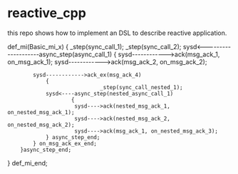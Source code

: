 reactive_cpp
============

this repo shows how to implement an DSL to describe reactive application.

def_mi(Basic_mi_x) {
                                 _step(sync_call_1);
                                 _step(sync_call_2);
        sysd<--------------------async_step(async_call_1) {
        	sysd------------>ack(msg_ack_1, on_msg_ack_1);
        	sysd------------>ack(msg_ack_2, on_msg_ack_2);
                
        	sysd------------>ack_ex(msg_ack_4)
                {
                                 _step(sync_call_nested_1);
        		sysd<----async_step(nested_async_call_1)
                        {
        		         sysd---->ack(nested_msg_ack_1, on_nested_msg_ack_1);
        		         sysd---->ack(nested_msg_ack_2, on_nested_msg_ack_2);
        		         sysd---->ack(msg_ack_1, on_nested_msg_ack_3);		    
        		} async_step_end;
        	} on_msg_ack_ex_end;
        }async_step_end;
} def_mi_end;

